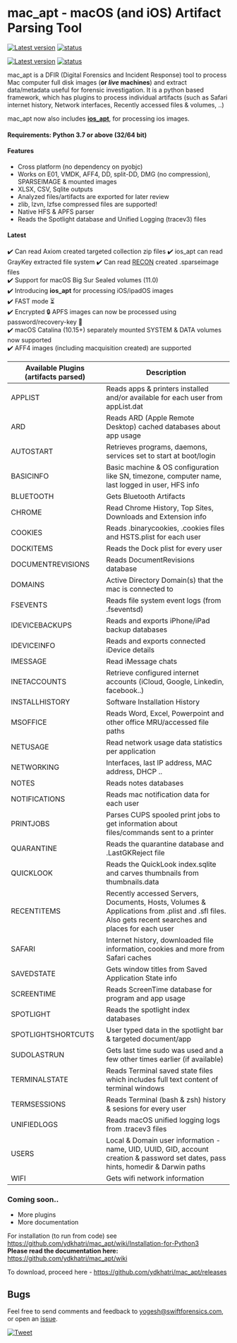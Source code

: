 # mac_apt - macOS (and iOS) Artifact Parsing Tool  
[![Latest version](https://img.shields.io/badge/version-v1.3-blue)](https://github.com/ydkhatri/mac_apt/releases/tag/v1.3)
[![status](https://img.shields.io/badge/status-stable-green)]()

[![Latest version](https://img.shields.io/badge/version-v1.4.dev-blue)](https://github.com/ydkhatri/mac_apt/releases/tag/v1.4.dev)
[![status](https://img.shields.io/badge/status-development-orange)]()

mac_apt is a DFIR (Digital Forensics and Incident Response) tool to process Mac computer full disk images (**or _live_ machines**) and extract data/metadata useful for forensic investigation. It is a python based framework, which has plugins to process individual artifacts (such as Safari internet history, Network interfaces, Recently accessed files & volumes, ..)

mac_apt now also includes **[ios_apt](https://swiftforensics.com/2020/12/introducing-iosapt-ios-artifact-parsing.html)**, for processing ios images.

#### Requirements: Python 3.7 or above (32/64 bit)

#### Features
* Cross platform (no dependency on pyobjc)
* Works on E01, VMDK, AFF4, DD, split-DD, DMG (no compression), SPARSEIMAGE & mounted images  
* XLSX, CSV, Sqlite outputs
* Analyzed files/artifacts are exported for later review
* zlib, lzvn, lzfse compressed files are supported!
* Native HFS & APFS parser
* Reads the Spotlight database and Unified Logging (tracev3) files

#### Latest
:heavy_check_mark: Can read Axiom created targeted collection zip files
:heavy_check_mark: ios_apt can read GrayKey extracted file system
:heavy_check_mark: Can read [RECON](https://sumuri.com/software/recon-itr/) created .sparseimage files  
:heavy_check_mark: Support for macOS Big Sur Sealed volumes (11.0)  
:heavy_check_mark: Introducing **ios_apt** for processing iOS/ipadOS images  
:heavy_check_mark: FAST mode :hourglass_flowing_sand:   
:heavy_check_mark: Encrypted :lock: APFS images can now be processed using password/recovery-key :key:   
:heavy_check_mark: macOS Catalina (10.15+) separately mounted SYSTEM & DATA volumes now supported  
:heavy_check_mark: AFF4 images (including macquisition created) are supported

Available Plugins (artifacts parsed) | Description 
------------------ | ---------------
APPLIST | Reads apps & printers installed and/or available for each user from appList.dat
ARD | Reads ARD (Apple Remote Desktop) cached databases about app usage
AUTOSTART | Retrieves programs, daemons, services set to start at boot/login
BASICINFO | Basic machine & OS configuration like SN, timezone, computer name, last logged in user, HFS info
BLUETOOTH | Gets Bluetooth Artifacts
CHROME | Read Chrome History, Top Sites, Downloads and Extension info
COOKIES | Reads .binarycookies, .cookies files and HSTS.plist for each user
DOCKITEMS | Reads the Dock plist for every user
DOCUMENTREVISIONS | Reads DocumentRevisions database
DOMAINS | Active Directory Domain(s) that the mac is connected to
FSEVENTS | Reads file system event logs (from .fseventsd)
IDEVICEBACKUPS | Reads and exports iPhone/iPad backup databases
IDEVICEINFO | Reads and exports connected iDevice details
IMESSAGE | Read iMessage chats
INETACCOUNTS | Retrieve configured internet accounts (iCloud, Google, Linkedin, facebook..)
INSTALLHISTORY | Software Installation History
MSOFFICE | Reads Word, Excel, Powerpoint and other office MRU/accessed file paths
NETUSAGE | Read network usage data statistics per application
NETWORKING | Interfaces, last IP address, MAC address, DHCP ..
NOTES | Reads notes databases
NOTIFICATIONS | Reads mac notification data for each user
PRINTJOBS | Parses CUPS spooled print jobs to get information about files/commands sent to a printer
QUARANTINE | Reads the quarantine database and .LastGKReject file
QUICKLOOK | Reads the QuickLook index.sqlite and carves thumbnails from thumbnails.data
RECENTITEMS | Recently accessed Servers, Documents, Hosts, Volumes & Applications from .plist and .sfl files. Also gets recent searches and places for each user
SAFARI | Internet history, downloaded file information, cookies and more from Safari caches
SAVEDSTATE | Gets window titles from Saved Application State info
SCREENTIME | Reads ScreenTime database for program and app usage
SPOTLIGHT | Reads the spotlight index databases
SPOTLIGHTSHORTCUTS | User typed data in the spotlight bar & targeted document/app
SUDOLASTRUN | Gets last time sudo was used and a few other times earlier (if available)
TERMINALSTATE | Reads Terminal saved state files which includes full text content of terminal windows
TERMSESSIONS | Reads Terminal (bash & zsh) history & sesions for every user
UNIFIEDLOGS | Reads macOS unified logging logs from .tracev3 files
USERS | Local & Domain user information - name, UID, UUID, GID, account creation & password set dates, pass hints, homedir & Darwin paths
WIFI | Gets wifi network information

### Coming soon..
* More plugins
* More documentation

For installation (to run from code) see https://github.com/ydkhatri/mac_apt/wiki/Installation-for-Python3  
**Please read the documentation here:** https://github.com/ydkhatri/mac_apt/wiki

To download, proceed here - https://github.com/ydkhatri/mac_apt/releases

## Bugs
Feel free to send comments and feedback to yogesh@swiftforensics.com, or open an [issue](https://github.com/ydkhatri/mac_apt/issues).  

[![Tweet](https://img.shields.io/twitter/url?style=social&url=https%3A%2F%2Ftwitter.com%2Fswiftforensics)](https://twitter.com/swiftforensics)
